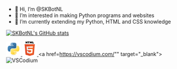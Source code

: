 - 👋 Hi, I’m @SKBotNL
- 👀 I’m interested in making Python programs and websites
- 🌱 I’m currently extending my Python, HTML and CSS knowledge

[![SKBotNL's GitHub stats](https://github-readme-stats.vercel.app/api?username=SKBotNL&theme=dark)](https://www.youtube.com/watch?v=dQw4w9WgXcQ)

<a href="https://www.python.org" target="_blank"> <img src="https://raw.githubusercontent.com/devicons/devicon/master/icons/python/python-original.svg" alt="python" width="40" height="40"/> </a>
<a href="https://www.w3.org/html/" target="_blank"> <img src="https://raw.githubusercontent.com/devicons/devicon/master/icons/html5/html5-original-wordmark.svg" alt="html5" width="40" height="40"/> </a>
<a href=https://vscodium.com/"" target="_blank"> <img src="https://static-00.iconduck.com/assets.00/file-type-vscode-icon-512x508-376y62ux.png" alt="VSCodium" width="40" height="40"/> </a>
<!---
SKBotNL/SKBotNL is a ✨ special ✨ repository because its `README.md` (this file) appears on your GitHub profile.
You can click the Preview link to take a look at your changes.
--->
